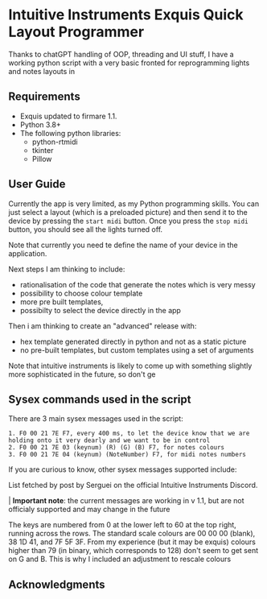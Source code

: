# Intuitive Instruments Exquis Quick Layout Programmer

Thanks to chatGPT handling of OOP, threading and UI stuff, I have a working python script with a very basic fronted for reprogramming lights and notes layouts in 

## Requirements
- Exquis updated to firmare 1.1.
- Python 3.8+
- The following python libraries:
	- python-rtmidi
	- tkinter
	- Pillow

## User Guide

Currently the app is very limited, as my Python programming skills.
You can just select a layout (which is a preloaded picture) and then send it to the device by pressing the `start midi` button.
Once you press the `stop midi` button, you should see all the lights turned off.
 
Note that currently you need te define the name of your device in the application.

Next steps I am thinking to include:
- rationalisation of the code that generate the notes which is very messy
- possibility to choose colour template
- more pre built templates,
- possibilty to select the device directly in the app

Then i am thinking to create an "advanced" release with:
- hex template generated directly in python and not as a static picture
- no pre-built templates, but custom templates using a set of arguments
 
Note that intuitive instruments is likely to come up with something slightly more sophisticated in the future, so don't ge

## Sysex commands used in the script

There are 3 main sysex messages used in the script:

	1. F0 00 21 7E F7, every 400 ms, to let the device know that we are holding onto it very dearly and we want to be in control
	2. F0 00 21 7E 03 (keynum) (R) (G) (B) F7, for notes colours
	3. F0 00 21 7E 04 (keynum) (NoteNumber) F7, for midi notes numbers

If you are curious to know, other sysex messages supported include:


List fetched by post by Serguei on the official Intuitive Instruments Discord.

| **Important note**: the current messages are working in v 1.1, but are not officialy supported and may change in the future 

The keys are numbered from 0 at the lower left to 60 at the top right, running across the rows.
The standard scale colours are 00 00 00 (blank), 38 1D 41, and 7F 5F 3F.
From my experience (but it may be exquis) colours higher than 79 (in binary, which corresponds to 128) don't seem to get sent on G and B.
This is why I included an adjustment to rescale colours

## Acknowledgments
